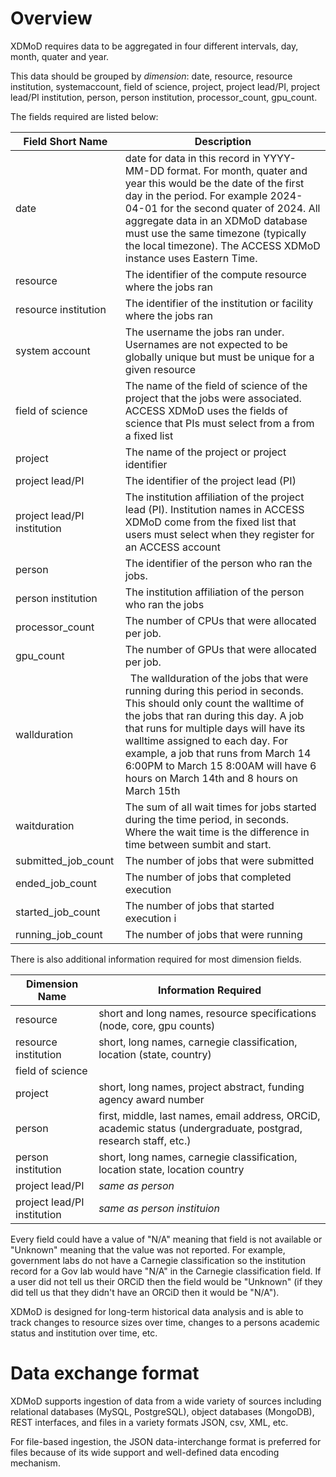 # Overview

XDMoD requires data to be aggregated in four different intervals, day, month, quater and year.  

This data should be grouped by _dimension_: date, resource, resource institution, systemaccount, field of science, project, project lead/PI,  project lead/PI institution, person, person institution, processor_count, gpu_count.

The fields required are listed below:

| Field Short Name   | Description |
| ------------ | ----------- |
| date         | date for data in this record in YYYY-MM-DD format. For month, quater and year this would be the date of the first day in the period. For example 2024-04-01 for the second quater of 2024. All aggregate data in an XDMoD database must use the same timezone (typically the local timezone). The ACCESS XDMoD instance uses Eastern Time. | 
| resource     | The identifier of the compute resource where the jobs ran | 
| resource institution | The identifier of the institution or facility where the jobs ran |
| system account  | The username the jobs ran under. Usernames are not expected to be globally unique but must be unique for a given resource |
| field of science | The name of the field of science of the project that the jobs were associated. ACCESS XDMoD uses the fields of science that PIs must select from a from a fixed list |
| project | The name of the project or project identifier | 
| project lead/PI | The identifier of the project lead (PI) | 
| project lead/PI institution | The institution affiliation of the project lead (PI). Institution names in ACCESS XDMoD come from the fixed list that users must select when they register for an ACCESS account |
| person | The identifier of the person who ran the jobs. |
| person institution | The institution affiliation of the person who ran the jobs |
| processor_count | The number of CPUs that were allocated per job.|
| gpu_count  | The number of GPUs that were allocated per job. |
| wallduration  | The wallduration of the jobs that were running during this period in seconds. This should only count the walltime of the jobs that ran during this day. A job that runs for multiple days will have its walltime assigned to each day. For example, a job that runs from March 14 6:00PM to March 15 8:00AM will have 6 hours on March 14th and 8 hours on March 15th
| waitduration  | The sum of all wait times for jobs started during the time period, in seconds. Where the wait time is the difference in time between sumbit and start.|
| submitted_job_count | The number of jobs that were submitted |
| ended_job_count | The number of jobs that completed execution |
| started_job_count | The number of jobs that started execution i |
| running_job_count | The number of jobs that were running  |

There is also additional information required for most dimension fields. 

| Dimension Name | Information Required |
| ------------ | ----------- |
|  resource     | short and long names, resource specifications (node, core, gpu counts) |
| resource institution | short, long names, carnegie classification, location (state, country) |
| field of science | 
| project | short, long names, project abstract, funding agency award number | 
| person | first, middle, last names, email address, ORCiD, academic status (undergraduate, postgrad, research staff, etc.) |
| person institution | short, long names, carnegie classification, location state, location country |
| project lead/PI | _same as person_ | 
| project lead/PI institution | _same as person instituion_ |

Every field could have a value of "N/A" meaning that field is not available or "Unknown"
meaning that the value was not reported. For example, government labs do not have a Carnegie classification
so the institution record for a Gov lab would have "N/A" in the Carnegie classification field.
If a user did not tell us their ORCiD then the field would be "Unknown" (if they did
tell us that they didn't have an ORCiD then it would be "N/A").

XDMoD is designed for long-term historical data analysis and is able to track changes to
resource sizes over time, changes to a persons academic status and institution over time, etc.

# Data exchange format

XDMoD supports ingestion of data from a wide variety of sources including relational
databases (MySQL, PostgreSQL), object databases (MongoDB), REST interfaces, and files in a variety
formats JSON, csv, XML, etc.

For file-based ingestion, the JSON data-interchange format is preferred for files because of its wide support and well-defined
data encoding mechanism.



